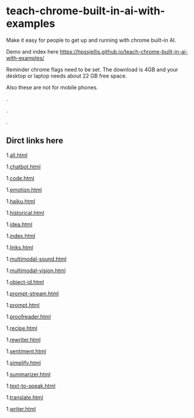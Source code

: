 # teach-chrome-built-in-ai-with-examples
Make it easy for people to get up and running with chrome built-in AI.


Demo and index here https://hpssjellis.github.io/teach-chrome-built-in-ai-with-examples/


Reminder chrome flags need to be set. The download is 4GB and your desktop or laptop needs about 22 GB free space. 

Also these are not for mobile phones.



.


.



.


## Dirct links here




1.[all.html](https://hpssjellis.github.io/teach-chrome-built-in-ai-with-examples/all.html)

1.[chatbot.html](https://hpssjellis.github.io/teach-chrome-built-in-ai-with-examples/chatbot.html)

1.[code.html](https://hpssjellis.github.io/teach-chrome-built-in-ai-with-examples/code.html)

1.[emotion.html](https://hpssjellis.github.io/teach-chrome-built-in-ai-with-examples/emotion.html)

1.[haiku.html](https://hpssjellis.github.io/teach-chrome-built-in-ai-with-examples/haiku.html)

1.[historical.html](https://hpssjellis.github.io/teach-chrome-built-in-ai-with-examples/historical.html)

1.[idea.html](https://hpssjellis.github.io/teach-chrome-built-in-ai-with-examples/idea.html)

1.[index.html](https://hpssjellis.github.io/teach-chrome-built-in-ai-with-examples/index.html)

1.[links.html](https://hpssjellis.github.io/teach-chrome-built-in-ai-with-examples/links.html)

1.[multimodal-sound.html](https://hpssjellis.github.io/teach-chrome-built-in-ai-with-examples/multimodal-sound.html)

1.[multimodal-vision.html](https://hpssjellis.github.io/teach-chrome-built-in-ai-with-examples/multimodal-vision.html)

1.[object-id.html](https://hpssjellis.github.io/teach-chrome-built-in-ai-with-examples/object-id.html)

1.[prompt-stream.html](https://hpssjellis.github.io/teach-chrome-built-in-ai-with-examples/prompt-stream.html)

1.[prompt.html](https://hpssjellis.github.io/teach-chrome-built-in-ai-with-examples/prompt.html)

1.[proofreader.html](https://hpssjellis.github.io/teach-chrome-built-in-ai-with-examples/proofreader.html)

1.[recipe.html](https://hpssjellis.github.io/teach-chrome-built-in-ai-with-examples/recipe.html)

1.[rewriter.html](https://hpssjellis.github.io/teach-chrome-built-in-ai-with-examples/rewriter.html)

1.[sentiment.html](https://hpssjellis.github.io/teach-chrome-built-in-ai-with-examples/sentiment.html)

1.[simplify.html](https://hpssjellis.github.io/teach-chrome-built-in-ai-with-examples/simplify.html)

1.[summarizer.html](https://hpssjellis.github.io/teach-chrome-built-in-ai-with-examples/summarizer.html)

1.[text-to-speak.html](https://hpssjellis.github.io/teach-chrome-built-in-ai-with-examples/text-to-speak.html)

1.[translate.html](https://hpssjellis.github.io/teach-chrome-built-in-ai-with-examples/translate.html)

1.[writer.html](https://hpssjellis.github.io/teach-chrome-built-in-ai-with-examples/writer.html)

